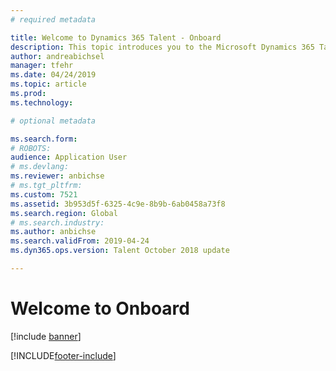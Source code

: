 ```yaml
---
# required metadata

title: Welcome to Dynamics 365 Talent - Onboard
description: This topic introduces you to the Microsoft Dynamics 365 Talent - Onboard app. Onboard will help you create an amazing onboarding experience for your new employees.
author: andreabichsel
manager: tfehr
ms.date: 04/24/2019
ms.topic: article
ms.prod: 
ms.technology: 

# optional metadata

ms.search.form: 
# ROBOTS: 
audience: Application User
# ms.devlang: 
ms.reviewer: anbichse
# ms.tgt_pltfrm: 
ms.custom: 7521
ms.assetid: 3b953d5f-6325-4c9e-8b9b-6ab0458a73f8
ms.search.region: Global
# ms.search.industry: 
ms.author: anbichse
ms.search.validFrom: 2019-04-24
ms.dyn365.ops.version: Talent October 2018 update

---
```


# Welcome to Onboard

[!include [banner](includes/banner.md)]


[!INCLUDE[footer-include](../includes/footer-banner.md)]